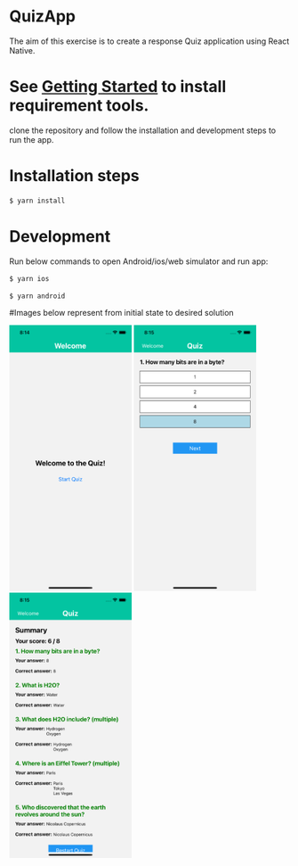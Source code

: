 # QuizApp 

The aim of this exercise is to create a response Quiz application using React Native.


# See [Getting Started](https://reactnative.dev/docs/environment-setup) to install requirement tools.



clone the repository and follow the installation and development steps to run the app.


# Installation steps

```bash
$ yarn install
```


# Development

 Run below commands to open Android/ios/web simulator and run app:

```bash
$ yarn ios
```
```bash
$ yarn android
```


#Images below represent from initial state to desired solution


<p float="left">
  <img src="./screenshots/welcome.png" width="220" title="hover text">
  <img src="./screenshots/questions.png" width="220" title="hover text">
  <img src="./screenshots/summary.png" width="220" title="hover text">
</p>

